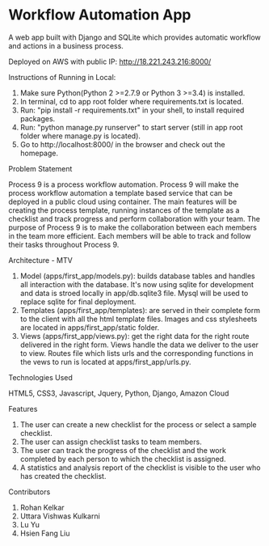 # Workflow Automation App
A web app built with Django and SQLite which provides automatic workflow and actions in a business process.

Deployed on AWS with public IP: http://18.221.243.216:8000/

Instructions of Running in Local:

1. Make sure Python(Python 2 >=2.7.9 or Python 3 >=3.4) is installed.
2. In terminal, cd to app root folder where requirements.txt is located.
3. Run: "pip install -r requirements.txt" in your shell, to install required packages.
4. Run: "python manage.py runserver" to start server (still in app root folder where manage.py is located).
5. Go to http://localhost:8000/ in the browser and check out the homepage.

Problem Statement

Process 9 is a process workflow automation. Process 9 will make the process workflow automation a template based service that can be deployed in a public cloud using container. The main features will be creating the process template, running instances of the template as a checklist and track progress and perform collaboration with your team. The purpose of Process 9 is to make the collaboration between each members in the team more efficient. Each members will be able to track and follow their tasks throughout Process 9. 

Architecture - MTV

1. Model (apps/first_app/models.py): builds database tables and handles all interaction with the database. It's now using sqlite for development and data is stroed locally in app/db.sqlite3 file. Mysql will be used to replace sqlite for final deployment. 
2. Templates (apps/first_app/templates): are served in their complete form to the client with all the html template files. Images and css stylesheets are located in apps/first_app/static folder.
3. Views (apps/first_app/views.py): get the right data for the right route delivered in the right form. Views handle the data we deliver to the user to view. Routes file which lists urls and the corresponding functions in the vews to run is located at apps/first_app/urls.py.

Technologies Used

HTML5, CSS3, Javascript, Jquery, Python, Django, Amazon Cloud

Features

1. The user can create a new checklist for the process or select a sample checklist.
2. The user can assign checklist tasks to team members.
3. The user can track the progress of the checklist and the work completed by each person to which the checklist is assigned.
4. A statistics and analysis report of the checklist is visible to the user who has created the checklist.

Contributors

1. Rohan Kelkar
2. Uttara Vishwas Kulkarni
3. Lu Yu
4. Hsien Fang Liu


